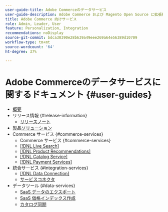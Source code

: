 ```yaml
---
user-guide-title: Adobe Commerceのデータサービス
user-guide-description: Adobe Commerce および Magento Open Source に拡張機能を提供するホストサービスのドキュメントとリソース。
title: Adobe Commerce 向けサービス
role: Admin, Leader, User
feature: Personalization, Integration
recommendations: noDisplay
source-git-commit: bdca30390e28b639a49eee269a64e56389d10709
workflow-type: tm+mt
source-wordcount: '64'
ht-degree: 37%

---
```


# Adobe Commerceのデータサービスに関するドキュメント {#user-guides}

- [概要](home.md)
- リリース情報 {#release-information}
   - [リリースノート](/help/landing/release-notes-all.md)
- [製品ソリューション](product-solutions.md)
- Commerce サービス {#commerce-services}
   - Commerce サービス {#commerce-services}
   - [[!DNL Live Search]](https://experienceleague.adobe.com/docs/commerce/live-search/overview.html)
   - [[!DNL Product Recommendations]](https://experienceleague.adobe.com/docs/commerce/product-recommendations/guide-overview.html)
   - [[!DNL Catalog Service]](https://experienceleague.adobe.com/docs/commerce/catalog-service/guide-overview.html)
   - [[!DNL Payment Services]](https://experienceleague.adobe.com/docs/commerce/payment-services/guide-overview.html)
- 統合サービス {#integration-services}
   - [[!DNL Data Connection]](https://experienceleague.adobe.com/docs/commerce/data-connection/overview.html)
   - [サービスコネクタ](/help/landing/saas.md)
- データツール {#data-services}
   - [SaaS データのエクスポート ](https://experienceleague.adobe.com/docs/commerce/saas-data-export/overview.html)
   - [SaaS 価格インデックス作成 ](https://experienceleague.adobe.com/docs/commerce/price-indexer/price-indexing.html)
   - [カタログ同期](/help/landing/catalog-sync.md)






